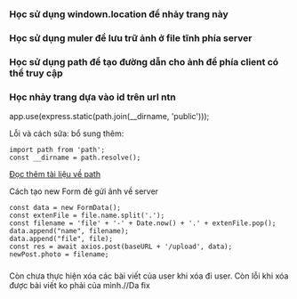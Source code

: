 ### Học sử dụng windown.location để nhảy trang này

### Học sử dụng muler để lưu trữ ảnh ở  file tĩnh phía server

### Học sử dụng path để tạo đường dẫn cho ảnh để phía client có thể truy cập

### Học nhảy trang dựa vào id trên url ntn

app.use(express.static(path.join(__dirname, 'public')));

Lỗi và cách sửa: bổ sung thêm:

```
import path from 'path';
const __dirname = path.resolve();
```

[Đọc thêm tài liệu về path](https://stackoverflow.com/questions/64383909/dirname-is-not-defined-in-node-14-version)

Cách tạo new Form đẻ gửi ảnh về server

```
const data = new FormData();
const extenFile = file.name.split('.');
const filename = 'file' + '-' + Date.now() + '.' + extenFile.pop();
data.append("name", filename);
data.append("file", file);
const res = await axios.post(baseURL + '/upload', data);
newPost.photo = filename;
```
#####
Còn chưa thực hiện xóa các bài viết của user khi xóa đi user.
Còn lỗi khi xóa được bài viết ko phải của mình.//Da fix